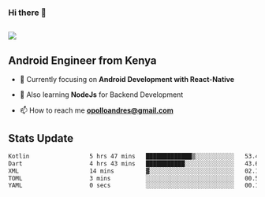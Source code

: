 ### Hi there 👋
<h2 align="left"><img src="https://readme-typing-svg.herokuapp.com?color='blue'&lines=I'm+Andrew+Opollo😊;Welcome+to+my+Github😜"> </h2>

## Android Engineer from Kenya


- 🌱 Currently focusing on **Android Development with React-Native**

- 🔭 Also learning **NodeJs** for Backend Development

- 📫 How to reach me **opolloandres@gmail.com**


## Stats Update
<!--START_SECTION:waka-->

```txt
Kotlin                 5 hrs 47 mins   █████████████▒░░░░░░░░░░░   53.45 %
Dart                   4 hrs 43 mins   ███████████░░░░░░░░░░░░░░   43.64 %
XML                    14 mins         ▓░░░░░░░░░░░░░░░░░░░░░░░░   02.16 %
TOML                   3 mins          ░░░░░░░░░░░░░░░░░░░░░░░░░   00.50 %
YAML                   0 secs          ░░░░░░░░░░░░░░░░░░░░░░░░░   00.10 %
```

<!--END_SECTION:waka-->


